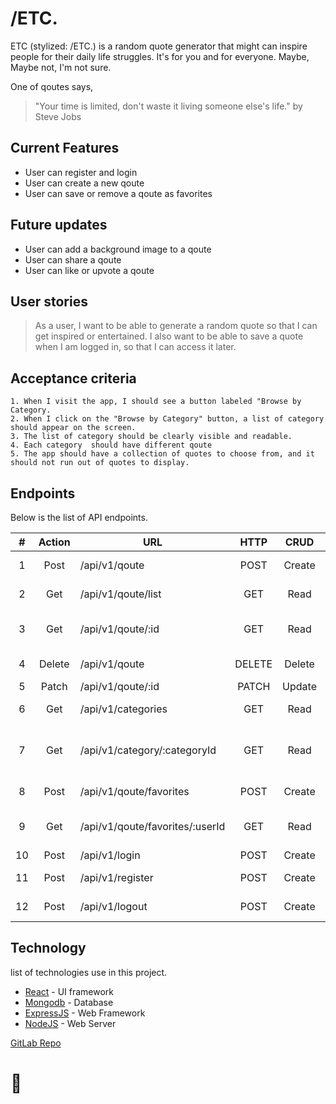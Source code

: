# /ETC.

ETC (stylized: /ETC.) is a random quote generator that might can inspire people for their daily life struggles. It's for you and for everyone. Maybe, Maybe not, I'm not sure.

One of qoutes says,

> "Your time is limited, don't waste it living someone else's life."
> by Steve Jobs

## Current Features

- User can register and login
- User can create a new qoute
- User can save or remove a qoute as favorites

## Future updates

- User can add a background image to a qoute
- User can share a qoute
- User can like or upvote a qoute

## User stories

> As a user, I want to be able to generate a random quote so that I can get inspired or entertained. I also want to be able to save a quote when I am logged in, so that I can access it later.

## Acceptance criteria

    1. When I visit the app, I should see a button labeled "Browse by Category.
    2. When I click on the "Browse by Category" button, a list of category should appear on the screen.
    3. The list of category should be clearly visible and readable.
    4. Each category  should have different qoute
    5. The app should have a collection of quotes to choose from, and it should not run out of quotes to display.

## Endpoints

Below is the list of API endpoints.

|  #  | Action | URL                             |  HTTP  |  CRUD  | Description                            |
| :-: | :----: | ------------------------------- | :----: | :----: | -------------------------------------- |
|  1  |  Post  | /api/v1/qoute                   |  POST  | Create | Create Add qoute                       |
|  2  |  Get   | /api/v1/qoute/list              |  GET   |  Read  | Get list of qoutes                     |
|  3  |  Get   | /api/v1/qoute/:id               |  GET   |  Read  | Get individual qoute                   |
|  4  | Delete | /api/v1/qoute                   | DELETE | Delete | Delete qoute                           |
|  5  | Patch  | /api/v1/qoute/:id               | PATCH  | Update | Edit qoute                             |
|  6  |  Get   | /api/v1/categories              |  GET   |  Read  | Get list of categories                 |
|  7  |  Get   | /api/v1/category/:categoryId    |  GET   |  Read  | Get list of qoutes based on categories |
|  8  |  Post  | /api/v1/qoute/favorites         |  POST  | Create | Add qoute to favorite                  |
|  9  |  Get   | /api/v1/qoute/favorites/:userId |  GET   |  Read  | Get user's favorite qoutes             |
| 10  |  Post  | /api/v1/login                   |  POST  | Create | Login user                             |
| 11  |  Post  | /api/v1/register                |  POST  | Create | Register user                          |
| 12  |  Post  | /api/v1/logout                  |  POST  | Create | Log out user                           |

## Technology

list of technologies use in this project.

- [React] - UI framework
- [Mongodb] - Database
- [ExpressJS] - Web Framework
- [NodeJS] - Web Server

[GitLab Repo]

[MUI]: https://mui.com/
[cors]: https://www.npmjs.com/package/cors
[dotenv]: https://www.npmjs.com/package/dotenv
[Mongodb]: https://www.mongodb.com/
[ExpressJS]: https://expressjs.com/
[NodeJS]: https://nodejs.org/en
[React]: https://react.dev/
[ERD]: https://lucid.app/lucidchart/34fa5db6-6eb2-427b-8753-406188834054/edit?viewport_loc=61%2C58%2C2300%2C1250%2C0_0&invitationId=inv_c231509e-89e0-4bd1-9571-53ec7009ecbb
[UML]: https://react.dev/
[GitLab Repo]: https://gitlab.com/uplift-code-camp/students/batch-16/rey-cornico/projects/-/tree/p4-react-app?ref_type=heads
[Trello]: https://react.dev/

# 🍞
